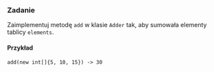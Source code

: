 ### Zadanie

Zaimplementuj metodę `add` w klasie `Adder`
tak, aby sumowała elementy tablicy `elements`.

#### Przykład

`add(new int[]{5, 10, 15}) -> 30`